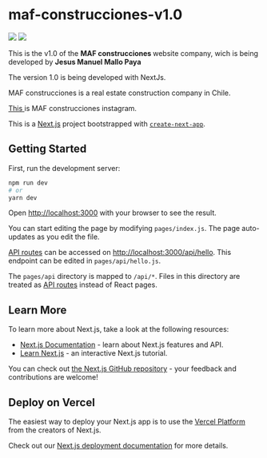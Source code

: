 # maf-construcciones-v1.0

<img src="https://instagram.fbcn4-1.fna.fbcdn.net/v/t51.2885-19/s320x320/174858264_3645188738942798_8484803599131248374_n.jpg?_nc_ht=instagram.fbcn4-1.fna.fbcdn.net&_nc_ohc=fkiUGnSDoDoAX818huT&tn=aDZUy7yyPhIiAmiL&edm=ABfd0MgBAAAA&ccb=7-4&oh=bc4da8620d15f6f56f9f946ea9a1d0c1&oe=616CC86B&_nc_sid=7bff83"/>

<img src="https://2.bp.blogspot.com/-GK0qpqNN1so/UYm_KzqlxjI/AAAAAAAAAyQ/bZ--pkLtWQQ/s200/Sol+%C3%BAltimo.png"/>

This is the v1.0 of the <b>MAF construcciones </b> website company, wich is being developed by <b>Jesus Manuel Mallo Paya</b>

The version 1.0 is being developed with NextJs.

MAF construcciones is a real estate construction company in Chile.

<a href="https://www.instagram.com/maf_construcciones/"> This </a> is MAF construcciones instagram.







This is a [Next.js](https://nextjs.org/) project bootstrapped with [`create-next-app`](https://github.com/vercel/next.js/tree/canary/packages/create-next-app).

## Getting Started

First, run the development server:

```bash
npm run dev
# or
yarn dev
```

Open [http://localhost:3000](http://localhost:3000) with your browser to see the result.

You can start editing the page by modifying `pages/index.js`. The page auto-updates as you edit the file.

[API routes](https://nextjs.org/docs/api-routes/introduction) can be accessed on [http://localhost:3000/api/hello](http://localhost:3000/api/hello). This endpoint can be edited in `pages/api/hello.js`.

The `pages/api` directory is mapped to `/api/*`. Files in this directory are treated as [API routes](https://nextjs.org/docs/api-routes/introduction) instead of React pages.

## Learn More

To learn more about Next.js, take a look at the following resources:

- [Next.js Documentation](https://nextjs.org/docs) - learn about Next.js features and API.
- [Learn Next.js](https://nextjs.org/learn) - an interactive Next.js tutorial.

You can check out [the Next.js GitHub repository](https://github.com/vercel/next.js/) - your feedback and contributions are welcome!

## Deploy on Vercel

The easiest way to deploy your Next.js app is to use the [Vercel Platform](https://vercel.com/new?utm_medium=default-template&filter=next.js&utm_source=create-next-app&utm_campaign=create-next-app-readme) from the creators of Next.js.

Check out our [Next.js deployment documentation](https://nextjs.org/docs/deployment) for more details.
